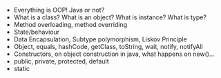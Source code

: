 - Everything is OOP! Java or not?
- What is a class? What is an object? What is instance? What is type?
- Method overloading, method overriding
- State/behaviour
- Data Encapsulation, Subtype polymorphism, Liskov Principle
- Object, equals, hashCode, getClass, toString, wait, notify, notifyAll
- Constructors, on object construction in java, what happens on new()...
- public, private, protected, default
- static